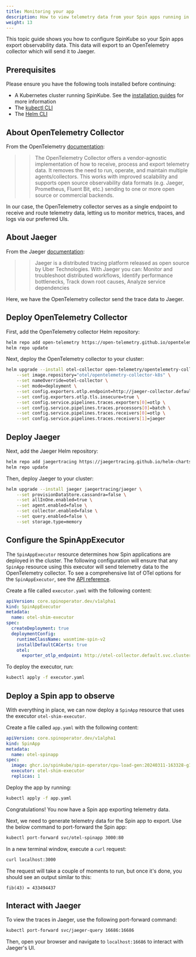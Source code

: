 ```yaml
---
title: Monitoring your app
description: How to view telemetry data from your Spin apps running in SpinKube.
weight: 13
---
```


This topic guide shows you how to configure SpinKube so your Spin apps export observability data. This data will export to an OpenTelemetry collector which will send it to Jaeger.

## Prerequisites

Please ensure you have the following tools installed before continuing:

- A Kubernetes cluster running SpinKube. See the [installation guides](https://www.spinkube.dev/docs/install/) for more information
- The [kubectl CLI](https://kubernetes.io/docs/tasks/tools/)
- The [Helm CLI](https://helm.sh)

## About OpenTelemetry Collector

From the OpenTelemetry [documentation](https://opentelemetry.io/docs/collector/):
>> The OpenTelemetry Collector offers a vendor-agnostic implementation of how to receive, process and export telemetry data. It removes the need to run, operate, and maintain multiple agents/collectors. This works with improved scalability and supports open source observability data formats (e.g. Jaeger, Prometheus, Fluent Bit, etc.) sending to one or more open source or commercial backends.

In our case, the OpenTelemetry collector serves as a single endpoint to receive and route telemetry data, letting us to monitor metrics, traces, and logs via our preferred UIs.

## About Jaeger

From the Jaeger [documentation](https://www.jaegertracing.io/docs/):
>> Jaeger is a distributed tracing platform released as open source by Uber Technologies. With Jaeger you can: Monitor and troubleshoot distributed workflows, Identify performance bottlenecks, Track down root causes, Analyze service dependencies

Here, we have the OpenTelemetry collector send the trace data to Jaeger.

## Deploy OpenTelemetry Collector

First, add the OpenTelemetry collector Helm repository:

```sh
helm repo add open-telemetry https://open-telemetry.github.io/opentelemetry-helm-charts
helm repo update
```

Next, deploy the OpenTelemetry collector to your cluster:

```sh
helm upgrade --install otel-collector open-telemetry/opentelemetry-collector \
    --set image.repository="otel/opentelemetry-collector-k8s" \
    --set nameOverride=otel-collector \
    --set mode=deployment \
    --set config.exporters.otlp.endpoint=http://jaeger-collector.default.svc.cluster.local:4317 \
    --set config.exporters.otlp.tls.insecure=true \
    --set config.service.pipelines.traces.exporters[0]=otlp \
    --set config.service.pipelines.traces.processors[0]=batch \
    --set config.service.pipelines.traces.receivers[0]=otlp \
    --set config.service.pipelines.traces.receivers[1]=jaeger
```

## Deploy Jaeger

Next, add the Jaeger Helm repository:

```sh
helm repo add jaegertracing https://jaegertracing.github.io/helm-charts
helm repo update
```

Then, deploy Jaeger to your cluster:

```sh
helm upgrade --install jaeger jaegertracing/jaeger \
    --set provisionDataStore.cassandra=false \
    --set allInOne.enabled=true \
    --set agent.enabled=false \
    --set collector.enabled=false \
    --set query.enabled=false \
    --set storage.type=memory
```

## Configure the SpinAppExecutor

The `SpinAppExecutor` resource determines how Spin applications are deployed in the cluster. The following configuration will ensure that any `SpinApp` resource using this executor will send telemetry data to the OpenTelemetry collector. To see a comprehensive list of OTel options for the `SpinAppExecutor`, see the [API reference](https://www.spinkube.dev/docs/reference/spin-app-executor/).

Create a file called `executor.yaml` with the following content:

```yaml
apiVersion: core.spinoperator.dev/v1alpha1
kind: SpinAppExecutor
metadata:
  name: otel-shim-executor
spec:
  createDeployment: true
  deploymentConfig:
    runtimeClassName: wasmtime-spin-v2
    installDefaultCACerts: true
    otel:
      exporter_otlp_endpoint: http://otel-collector.default.svc.cluster.local:4318
```

To deploy the executor, run:

```sh
kubectl apply -f executor.yaml
```

## Deploy a Spin app to observe

With everything in place, we can now deploy a `SpinApp` resource that uses the executor `otel-shim-executor`.

Create a file called `app.yaml` with the following content:

```yaml
apiVersion: core.spinoperator.dev/v1alpha1
kind: SpinApp
metadata:
  name: otel-spinapp
spec:
  image: ghcr.io/spinkube/spin-operator/cpu-load-gen:20240311-163328-g1121986
  executor: otel-shim-executor
  replicas: 1
```

Deploy the app by running:

```sh
kubectl apply -f app.yaml
```

Congratulations! You now have a Spin app exporting telemetry data.

Next, we need to generate telemetry data for the Spin app to export. Use the below command to port-forward the Spin app:

```sh
kubectl port-forward svc/otel-spinapp 3000:80
```

In a new terminal window, execute a `curl` request:

```sh
curl localhost:3000
```

The request will take a couple of moments to run, but once it's done, you should see an output similar to this:

```
fib(43) = 433494437
```

## Interact with Jaeger

To view the traces in Jaeger, use the following port-forward command:

```sh
kubectl port-forward svc/jaeger-query 16686:16686
```

Then, open your browser and navigate to `localhost:16686` to interact with Jaeger's UI.